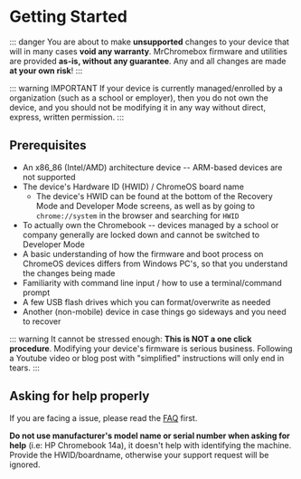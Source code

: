 # Getting Started

::: danger
You are about to make **unsupported** changes to your device that will in many cases **void any warranty**. MrChromebox firmware and utilities are provided **as-is, without any guarantee**.
Any and all changes are made **at your own risk**!
:::

::: warning IMPORTANT
If your device is currently managed/enrolled by a organization (such as a school or employer), then you do not own the device, and you should not be modifying it in any way without direct, express, written permission.
:::

## Prerequisites

* An x86_86 (Intel/AMD) architecture device -- ARM-based devices are not supported
* The device's Hardware ID (HWID) / ChromeOS board name
    * The device's HWID can be found at the bottom of the Recovery Mode and Developer Mode screens, as well as by going to `chrome://system` in the browser and searching for `HWID`  
* To actually own the Chromebook -- devices managed by a school or company generally are locked down and cannot be switched to Developer Mode
* A basic understanding of how the firmware and boot process on ChromeOS devices differs from Windows PC's, so that you understand the changes being made
* Familiarity with command line input / how to use a terminal/command prompt
* A few USB flash drives which you can format/overwrite as needed
* Another (non-mobile) device in case things go sideways and you need to recover

::: warning
It cannot be stressed enough: **This is NOT a one click procedure**. Modifying your device's firmware is serious business. 
Following a Youtube video or blog post with "simplified" instructions will only end in tears.
:::

## Asking for help properly

If you are facing a issue, please read the [FAQ](faq.md) first.


**Do not use manufacturer's model name or serial number when asking for help** (i.e: HP Chromebook 14a), it doesn't help with identifying the machine. Provide the HWID/boardname, otherwise your support request will be ignored. 
